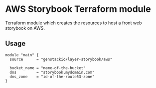 # AWS Storybook Terraform module

Terraform module which creates the resources to host a front web storybook on AWS.

## Usage

```hcl
module "main" {
  source      = "genstackio/layer-storybook/aws"

  bucket_name = "name-of-the-bucket"
  dns         = "storybook.mydomain.com"
  dns_zone    = "id-of-the-route53-zone"
}
```
